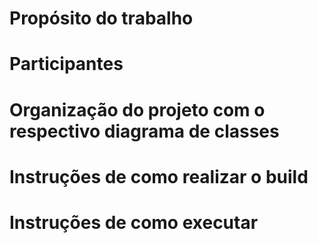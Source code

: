 # Propósito do trabalho

# Participantes

# Organização do projeto com o respectivo diagrama de classes

# Instruções de como realizar o build

# Instruções de como executar

